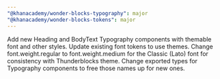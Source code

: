 ```yaml
---
"@khanacademy/wonder-blocks-typography": major
"@khanacademy/wonder-blocks-tokens": major
---
```


Add new Heading and BodyText Typography components with themable font and other styles.
Update existing font tokens to use themes.
Change font.weight.regular to font.weight.medium for the Classic (Lato) font for consistency with Thunderblocks theme.
Change exported types for Typography components to free those names up for new ones.